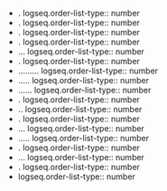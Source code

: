 - .
  logseq.order-list-type:: number
- .
  logseq.order-list-type:: number
- .
  logseq.order-list-type:: number
- .
  logseq.order-list-type:: number
- ...
  logseq.order-list-type:: number
- .
  logseq.order-list-type:: number
- .........
  logseq.order-list-type:: number
- .....
  logseq.order-list-type:: number
- ......
  logseq.order-list-type:: number
- .
  logseq.order-list-type:: number
- ..
  logseq.order-list-type:: number
- .
  logseq.order-list-type:: number
- ...
  logseq.order-list-type:: number
- .....
  logseq.order-list-type:: number
- .
  logseq.order-list-type:: number
- ...
  logseq.order-list-type:: number
- .
  logseq.order-list-type:: number
- logseq.order-list-type:: number